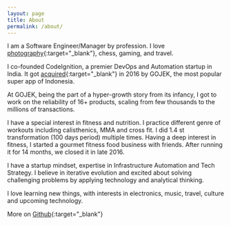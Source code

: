 ```yaml
---
layout: page
title: About
permalink: /about/
---
```


I am a Software Engineer/Manager by profession. I love [photography](https://500px.com/guptasumit){:target="_blank"}, chess, gaming, and travel.

I co-founded CodeIgnition, a premier DevOps and Automation startup in India. It got [acquired](https://inc42.com/flash-feed/go-jek-acqrs-c42-and-codeignition/){:target="_blank"} in 2016 by GOJEK, the most popular super app of Indonesia.

At GOJEK, being the part of a hyper-growth story from its infancy, I got to work on the reliability of 16+ products, scaling from few thousands to the millions of transactions.

I have a special interest in fitness and nutrition. I practice different genre of workouts including calisthenics, MMA and cross fit. I did 1.4 st transformation (100 days period) multiple times. Having a deep interest in fitness, I started a gourmet fitness food business with friends. After running it for 14 months, we closed it in late 2016.

I have a startup mindset, expertise in Infrastructure Automation and Tech Strategy. I believe in iterative evolution and excited about solving challenging problems by applying technology and analytical thinking.

I love learning new things, with interests in electronics, music, travel, culture and upcoming technology.

More on [Github](https://github.com/timusg){:target="_blank"}
